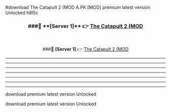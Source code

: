 #download The Catapult 2 (MOD A.PK [MOD] premium latest version Unlocked h8l5c 



<div align="center">
<h3>###🔹 **[Server 1]** 👉 <a href="https://download1apk.web.app/">The Catapult 2 (MOD</a></h3><br>


###🔹 **[Server 1]** 👉 <a href="https://download1apk.web.app/">The Catapult 2 (MOD</a></h3>
</div>



----------------------------------------------------------

----------------------------------------------------------

----------------------------------------------------------

----------------------------------------------------------

----------------------------------------------------------

----------------------------------------------------------

----------------------------------------------------------

download premium latest version Unlocked

download premium latest version Unlocked
